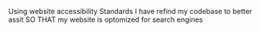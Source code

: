 Using website accessibility Standards
I have refind my codebase to better assit
SO THAT my website is optomized for search engines
